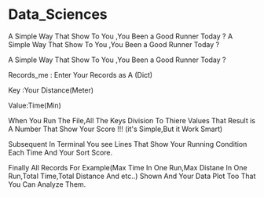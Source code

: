 # Data_Sciences
A Simple Way That Show To You ,You Been a Good Runner Today ?
A Simple Way That Show To You ,You Been a Good Runner Today ?

A Simple Way That Show To You ,You Been a Good Runner Today ?

Records_me : Enter Your Records as A (Dict)

Key :Your Distance(Meter)

Value:Time(Min)

When You Run The File,All The Keys Division To Thiere Values That Result is A Number That Show Your Score !!! (it's Simple,But it Work Smart)

Subsequent In Terminal You see Lines That Show Your Running Condition Each Time And Your Sort Score.

Finally All Records For Example(Max Time In One Run,Max Distane In One Run,Total Time,Total Distance And etc..) Shown And Your Data Plot Too That You Can Analyze Them.
